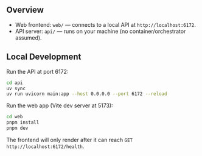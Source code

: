 ## Overview

- Web frontend: `web/` — connects to a local API at `http://localhost:6172`.
- API server: `api/` — runs on your machine (no container/orchestrator assumed).

## Local Development

Run the API at port 6172:

```bash
cd api
uv sync
uv run uvicorn main:app --host 0.0.0.0 --port 6172 --reload
```

Run the web app (Vite dev server at 5173):

```bash
cd web
pnpm install
pnpm dev
```

The frontend will only render after it can reach `GET http://localhost:6172/health`.
